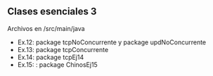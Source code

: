 Clases esenciales 3
--------------------

Archivos en /src/main/java

- Ex.12: package tcpNoConcurrente y package updNoConcurrente
- Ex.13: package tcpConcurrente
- Ex.14: package tcpEj14
- Ex.15: : package ChinosEj15
